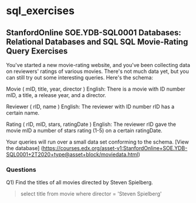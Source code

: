 # sql_exercises

## StanfordOnline SOE.YDB-SQL0001 Databases: Relational Databases and SQL SQL Movie-Rating Query Exercises

You've started a new movie-rating website, and you've been collecting data on reviewers' ratings of various movies. There's not much data yet, but you can still try out some interesting queries. Here's the schema:

Movie ( mID, title, year, director )
English: There is a movie with ID number mID, a title, a release year, and a director.

Reviewer ( rID, name )
English: The reviewer with ID number rID has a certain name.

Rating ( rID, mID, stars, ratingDate )
English: The reviewer rID gave the movie mID a number of stars rating (1-5) on a certain ratingDate.

Your queries will run over a small data set conforming to the schema. [View the database] (https://courses.edx.org/asset-v1:StanfordOnline+SOE.YDB-SQL0001+2T2020+type@asset+block/moviedata.html)

### Questions

Q1) Find the titles of all movies directed by Steven Spielberg.

> select title
> from movie
> where director = 'Steven Spielberg'
